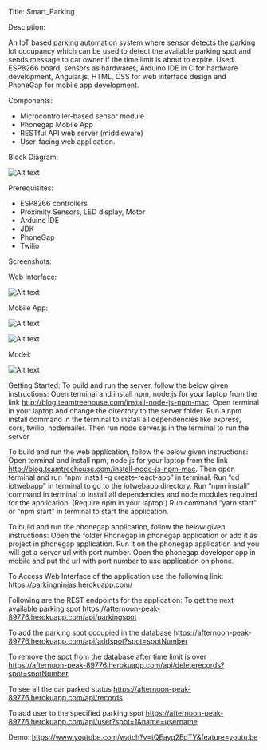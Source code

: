 Title: Smart_Parking

Desciption:

An IoT based parking automation system where 
sensor detects the parking lot occupancy which can be used to detect the available parking spot and sends message 
to car owner if the time limit is about to expire. Used ESP8266 board, sensors as hardwares, Arduino IDE in C for hardware development, 
Angular.js, HTML, CSS for web interface design and PhoneGap for mobile app development.

Components:
- Microcontroller-based sensor module 
- Phonegap Mobile App 
- RESTful API web server (middleware) 
- User-facing web application.

Block Diagram:

![Alt text](https://i0.wp.com/dipalsblog.files.wordpress.com/2018/04/c.png?ssl=1&w=450 "Optional title") 

Prerequisites:
- ESP8266 controllers
- Proximity Sensors, LED display, Motor
- Arduino IDE
- JDK
- PhoneGap
- Twilio

Screenshots:

Web Interface:

![Alt text](https://i0.wp.com/dipalsblog.files.wordpress.com/2018/04/cc.jpg?ssl=1&w=450 "Optional title") 

Mobile App:

![Alt text](https://i1.wp.com/dipalsblog.files.wordpress.com/2018/04/ccc.png?ssl=1&w=450 "Optional title")

![Alt text](https://i1.wp.com/dipalsblog.files.wordpress.com/2018/04/cccc.png?ssl=1&w=450 "Optional title")

Model:

![Alt text](https://i0.wp.com/dipalsblog.files.wordpress.com/2018/04/mvimg_20180316_154806.jpg?ssl=1&w=450 "Optional title")

Getting Started: 
To build and run the server, follow the below given instructions:
Open terminal and install npm, node.js for your laptop from the link http://blog.teamtreehouse.com/install-node-js-npm-mac.
Open terminal in your laptop and change the directory to the server folder.
Run a npm install command in the terminal to install all dependencies like express, cors, twilio, nodemailer.
Then run node server.js in the terminal to run the server

To build and run the web application, follow the below given instructions:
Open terminal and install npm, node.js for your laptop from the link http://blog.teamtreehouse.com/install-node-js-npm-mac.
Then open terminal and run “npm install -g create-react-app” in terminal.
Run “cd iotwebapp” in terminal to go to the iotwebapp directory.
Run “npm install” command in terminal to install all dependencies and node modules required for the application. (Require npm in your laptop.)
Run command “yarn start” or “npm start” in terminal to start the application. 

To build and run the phonegap application, follow the below given instructions:
Open the folder Phonegap in phonegap application or add it as project in phonegap application.
Run it on the  phonegap application and you will get a server url with port number.
Open the phonegap developer app in mobile and put the url with port number to use application on phone.

To Access Web Interface of the application use the following link:
	https://parkingninjas.herokuapp.com/

Following are the REST endpoints for the application:
To get the next available parking spot
https://afternoon-peak-89776.herokuapp.com/api/parkingspot

To add the parking spot occupied in the database
	https://afternoon-peak-89776.herokuapp.com/api/addspot?spot=spotNumber

To remove the spot from the database after time limit is over
https://afternoon-peak-89776.herokuapp.com/api/deleterecords?spot=spotNumber

To see all the car parked status 
https://afternoon-peak-89776.herokuapp.com/api/records

To add user to the specified parking spot
https://afternoon-peak-89776.herokuapp.com/api/user?spot=1&name=username

Demo:
https://www.youtube.com/watch?v=tQEayq2EdTY&feature=youtu.be


